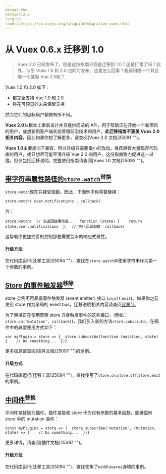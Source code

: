 ```yaml
---
manual:Vue
version:2.x
lang:zh
rawUrl:https://cn.vuejs.org/v2/guide/migration-vuex.html
---
```



# 从 Vuex 0.6.x 迁移到 1.0
<blockquote>

Vuex 2.0 已经发布了，但是这份指南只涵盖迁移到 1.0？这是打错了吗？此外，似乎 Vuex 1.0 和 2.0 也同时发布。这是怎么回事？我该用哪一个并且哪一个兼容 Vue 2.0呢？

</blockquote>

Vuex 1.0 和 2.0 如下：


* 都完全支持 Vue 1.0 和 2.0
* 将在可预见的未来保留支持


然而它们的目标用户稍微有所不同。



**Vuex 2.0**从根本上重新设计并且提供简洁的 API，用于帮助正在开始一个新项目的用户，或想要用客户端状态管理前沿技术的用户。**此迁移指南不涵盖 Vuex 2.0 相关内容**，因此如果你想了解更多，请查阅[Vuex 2.0 文档]25091 "")。



**Vuex 1.0**主要是向下兼容，所以升级只需要很小的改动。推荐拥有大量现存代码库的用户，或只想尽可能平滑升级 Vue 2.0 的用户。这份指南致力促进这一过程，但仅包括迁移说明。完整使用指南请查阅[Vuex 1.0 文档]25092 "")。


## [带字符串属性路径的`store.watch`<sup>替换</sup>](%24913#带字符串属性路径的-store-watch-替换 "带字符串属性路径的 store.watch 替换")<a name="带字符串属性路径的-store-watch-替换"></a>


`store.watch`现在只接受函数。因此，下面例子你需要替换：


```
store.watch('user.notifications', callback)
``` 



为：


```
store.watch(  // 当返回结果改变...  function (state) {    return state.user.notifications  },  // 执行回调函数  callback)
``` 



这帮助你更加完善的控制那些需要监听的响应式属性。


#### 升级方法


在代码库运行[迁移工具]25094 "")，查找在`store.watch`中使用字符串作为第一个参数的事例。



## [Store 的事件触发器<sup>移除</sup>](%24913#Store-的事件触发器-移除 "Store 的事件触发器 移除")<a name="Store-的事件触发器-移除"></a>


store 实例不再暴露事件触发器 (event emitter) 接口 (`on`,`off`,`emit`)。如果你之前使用 store 作为全局的 event bus，迁移说明相关内容请查阅[此章节](%25262#dispatch-和-broadcast-替换 "")。



为了替换正在使用观察 store 自身触发事件的这些接口，(例如：`store.on('mutation', callback)`)，我们引入新的方法`store.subscribe`。在插件中的典型使用方式如下：


```
var myPlugin = store => {  store.subscribe(function (mutation, state) {    // Do something...  })}
``` 



更多信息请查阅[插件文档]25097 "")的示例。


#### 升级方式


在代码库运行[迁移工具]25094 "")，查找使用了`store.on`,`store.off`,`store.emit`的事例。



## [中间件<sup>替换</sup>](%24913#中间件-替换 "中间件 替换")<a name="中间件-替换"></a>


中间件被替换为插件。插件是接收 store 作为仅有参数的基本函数，能够监听 store 中的 mutation 事件：


```
const myPlugins = store => {  store.subscribe('mutation', (mutation, state) => {    // Do something...  })}
``` 



更多详情，请查阅[插件文档]25097 "")。


#### 升级方法


在代码库运行[迁移工具]25094 "")，查找使用了`middlewares`选项的事例。



